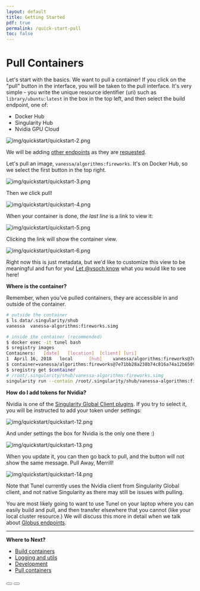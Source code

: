 ```yaml
---
layout: default
title: Getting Started
pdf: true
permalink: /quick-start-pull
toc: false
---
```



# Pull Containers
Let's start with the basics. We want to pull a container! If you click on the "pull" button
in the interface, you will be taken to the pull interface. It's very simple - you write the
unique resource identifier (uri) such as `library/ubuntu:latest` in the box in the top
left, and then select the build endpoint, one of:

 - Docker Hub
 - Singularity Hub
 - Nvidia GPU Cloud

![img/quickstart/quickstart-2.png](img/quickstart/quickstart-2.png)

We will be adding <a href="https://singularityhub.github.io/sregistry-cli/clients" target="_blank">other endpoints</a> 
as they are <a href="{{ site.github }}/issues" target="_blank">requested</a>. 

Let's pull an image, `vanessa/algorithms:fireworks`. It's on Docker Hub, so we select the first button in the top right.

![img/quickstart/quickstart-3.png](img/quickstart/quickstart-3.png)

Then we click pull!

![img/quickstart/quickstart-4.png](img/quickstart/quickstart-4.png)

When your container is done, *the last line* is a link to view it:

![img/quickstart/quickstart-5.png](img/quickstart/quickstart-5.png)

Clicking the link will show the container view. 

![img/quickstart/quickstart-6.png](img/quickstart/quickstart-6.png)

Right now this is just metadata, but we'd like
to customize this view to be meaningful and fun for you! <a href="https://www.github.com/singularityhub/interface/issues" target="_blank">Let @vsoch know</a> what you would like to see here!

<strong>Where is the container?</strong>

Remember, when you've pulled containers, they are accessible in and outside of the
container.

```bash
# outside the container
$ ls data/.singularity/shub
vanessa  vanessa-algorithms:fireworks.simg
```
```bash
# inside the container (recommended)
$ docker exec -it tunel bash
$ sregistry images
Containers:   [date]   [location]  [client]	[uri]
1  April 16, 2018	local 	   [hub]	vanessa/algorithms:fireworks@7e71bb28a238b74c816a74a12b6509cc
$ container=vanessa/algorithms:fireworks@7e71bb28a238b74c816a74a12b6509cc
$ sregistry get $container
# /root/.singularity/shub/vanessa-algorithms:fireworks.simg
singularity run --contain /root/.singularity/shub/vanessa-algorithms:fireworks.simg --boum
```

<strong>How do I add tokens for Nvidia?</strong>

Nvidia is one of the <a href="https://singularityhub.github.io/sregistry-cli/client-nvidia">
Singularity Global Client plugins</a>. If you try to select it, you will be instructed
to add your token under settings:

![img/quickstart/quickstart-12.png](img/quickstart/quickstart-12.png)

And under settings the box for Nvidia is the only one there :) 

![img/quickstart/quickstart-13.png](img/quickstart/quickstart-13.png)

When you update it, you can then go back to pull, and the button will not show the same message. Pull Away, Merrill!

![img/quickstart/quickstart-14.png](img/quickstart/quickstart-14.png)

Note that Tunel currently uses the Nvidia client from Singularity Global client, and not
native Singularity as there may still be issues with pulling. 

You are most likely going to want to use Tunel on your laptop where you can easily
build and pull, and then transfer elsewhere that you cannot (like your local cluster resource.) 
We will discuss this more in detail when we talk about [Globus endpoints](/interface/plugin-globus).

<hr>

<strong>Where to Next?</strong>

 - [Build containers](/interface/quick-start-build)
 - [Logging and utils](/interface/quick-start-utils)
 - [Development](/interface/development)
 - [Pull containers](/interface/quick-start-pull)

<div>
    <a href="/interface/quick-start-build"><button class="previous-button btn btn-primary"><i class="fa fa-chevron-left"></i> </button></a>
    <a href="/interface/development"><button class="next-button btn btn-primary"><i class="fa fa-chevron-right"></i> </button></a>
</div><br>
